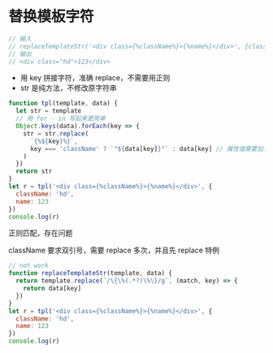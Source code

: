 # 替换模板字符

```js
// 输入
// replaceTemplateStr('<div class={%className%}>{%name%}</div>', {className:'hd', name:123})
// 输出
// <div class="hd">123</div>
```

- 用 key 拼接字符，准确 replace，不需要用正则
- str 是纯方法，不修改原字符串

```js
function tpl(template, data) {
  let str = template
  // 用 for - in 写起来更简单
  Object.keys(data).forEach(key => {
    str = str.replace(
      `{%${key}%}`,
      key === 'className' ? `"${data[key]}"` : data[key] // 属性值需要加引号
    )
  })
  return str
}
let r = tpl('<div class={%className%}>{%name%}</div>', {
  className: 'hd',
  name: 123
})
console.log(r)
```

正则匹配，存在问题

className 要求双引号，需要 replace 多次，并且先 replace 特例

```js
// not work
function replaceTemplateStr(template, data) {
  return template.replace(`/\{\%(.*?)\%\}/g`, (match, key) => {
    return data[key]
  })
}
let r = tpl('<div class={%className%}>{%name%}</div>', {
  className: 'hd',
  name: 123
})
console.log(r)
```
